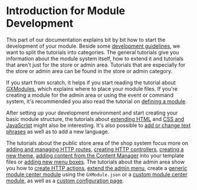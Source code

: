 # Introduction for Module Development

This part of our documentation explains bit by bit how to start the development of your module. Beside some
[development guidelines], we want to split the tutorials into categories. The general tutorials give you information
about the module system itself, how to extend it and tutorials that aren't just for the store or admin area.
Tutorials that are especially for the store or admin area can be found in the store or admin category.

If you start from scratch, it helps if you start reading the tutorial about [GXModules], which explains where to
place your module files. If you're creating a module for the admin area or using the event or command system, it's
recommended you also read the tutorial on [defining a module].

After setting up your development environment and start creating your basic module structure, the tutorials about
[extending HTML] and [CSS and JavaScript] might also be interesting. It's also possible to [add or change text phrases]
as well as to add a new language.

The tutorials about the public store area of the shop system focus more on [adding and managing HTTP routes],
[creating HTTP controllers], [creating a new theme], [adding content from the Content Manager] into your template
files or [adding new menu boxes]. The tutorials about the admin area show you how to [create HTTP actions], [extend
the admin menu], create a [generic module center module] using the `GXModule.json` or a [custom module center module],
as well as a [custom configuration page].



[development guidelines]: ./guidelines.md
[GXModules]: ./general/gx-modules.md
[defining a module]: ./general/defining-a-module.md
[extending HTML]: ./general/extending-html.md
[CSS and JavaScript]: ./general/extending-css-js.md
[add or change text phrases]: ./general/languages-text-phrases.md
[creating HTTP controllers]: ./store/creating-http-controller.md
[creating a new theme]: ./store/creating-theme.md
[adding content from the Content Manager]: ./store/include-content-manager-content.md
[adding new menu boxes]: ./store/creating-menu-boxes.md
[adding and managing HTTP routes]: ./admin/define-http-routes.md
[create HTTP actions]: ./admin/http-actions.md
[extend the admin menu]: ./admin/admin-menu-json.md
[generic module center module]: ./admin/gx-modules-json.md
[custom module center module]: ./admin/custom-module-center-module.md
[custom configuration page]: ./admin/custom-configuration-page.md
